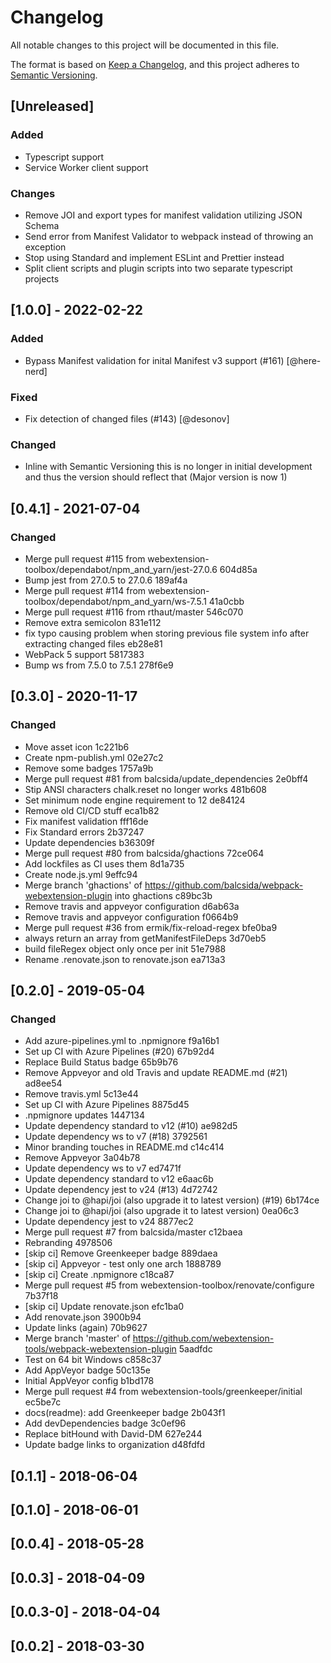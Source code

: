 # Changelog

All notable changes to this project will be documented in this file.

The format is based on [Keep a Changelog](https://keepachangelog.com/en/1.0.0/),
and this project adheres to [Semantic Versioning](https://semver.org/spec/v2.0.0.html).

## [Unreleased]

### Added

- Typescript support
- Service Worker client support

### Changes

- Remove JOI and export types for manifest validation utilizing JSON Schema
- Send error from Manifest Validator to webpack instead of throwing an exception
- Stop using Standard and implement ESLint and Prettier instead
- Split client scripts and plugin scripts into two separate typescript projects

## [1.0.0] - 2022-02-22

### Added

- Bypass Manifest validation for inital Manifest v3 support (#161) [@here-nerd]

### Fixed

- Fix detection of changed files (#143) [@desonov]

### Changed

- Inline with Semantic Versioning this is no longer in initial development and thus the version should reflect that (Major version is now 1)

## [0.4.1] - 2021-07-04

### Changed

- Merge pull request #115 from webextension-toolbox/dependabot/npm_and_yarn/jest-27.0.6 604d85a
- Bump jest from 27.0.5 to 27.0.6 189af4a
- Merge pull request #114 from webextension-toolbox/dependabot/npm_and_yarn/ws-7.5.1 41a0cbb
- Merge pull request #116 from rthaut/master 546c070
- Remove extra semicolon 831e112
- fix typo causing problem when storing previous file system info after extracting changed files eb28e81
- WebPack 5 support 5817383
- Bump ws from 7.5.0 to 7.5.1 278f6e9

## [0.3.0] - 2020-11-17

### Changed

- Move asset icon 1c221b6
- Create npm-publish.yml 02e27c2
- Remove some badges 1757a9b
- Merge pull request #81 from balcsida/update_dependencies 2e0bff4
- Stip ANSI characters chalk.reset no longer works 481b608
- Set minimum node engine requirement to 12 de84124
- Remove old CI/CD stuff eca1b82
- Fix manifest validation fff16de
- Fix Standard errors 2b37247
- Update dependencies b36309f
- Merge pull request #80 from balcsida/ghactions 72ce064
- Add lockfiles as CI uses them 8d1a735
- Create node.js.yml 9effc94
- Merge branch &#39;ghactions&#39; of https://github.com/balcsida/webpack-webextension-plugin into ghactions c89bc3b
- Remove travis and appveyor configuration d6ab63a
- Remove travis and appveyor configuration f0664b9
- Merge pull request #36 from ermik/fix-reload-regex bfe0ba9
- always return an array from getManifestFileDeps 3d70eb5
- build fileRegex object only once per init 51e7988
- Rename .renovate.json to renovate.json ea713a3

## [0.2.0] - 2019-05-04

### Changed

- Add azure-pipelines.yml to .npmignore f9a16b1
- Set up CI with Azure Pipelines (#20) 67b92d4
- Replace Build Status badge 65b9b76
- Remove Appveyor and old Travis and update README.md (#21) ad8ee54
- Remove travis.yml 5c13e44
- Set up CI with Azure Pipelines 8875d45
- .npmignore updates 1447134
- Update dependency standard to v12 (#10) ae982d5
- Update dependency ws to v7 (#18) 3792561
- Minor branding touches in README.md c14c414
- Remove Appveyor 3a04b78
- Update dependency ws to v7 ed7471f
- Update dependency standard to v12 e6aac6b
- Update dependency jest to v24 (#13) 4d72742
- Change joi to @hapi/joi (also upgrade it to latest version) (#19) 6b174ce
- Change joi to @hapi/joi (also upgrade it to latest version) 0ea06c3
- Update dependency jest to v24 8877ec2
- Merge pull request #7 from balcsida/master c12baea
- Rebranding 4978506
- [skip ci] Remove Greenkeeper badge 889daea
- [skip ci] Appveyor - test only one arch 1888789
- [skip ci] Create .npmignore c18ca87
- Merge pull request #5 from webextension-toolbox/renovate/configure 7b37f18
- [skip ci] Update renovate.json efc1ba0
- Add renovate.json 3900b94
- Update links (again) 70b9627
- Merge branch 'master' of https://github.com/webextension-tools/webpack-webextension-plugin 5aadfdc
- Test on 64 bit Windows c858c37
- Add AppVeyor badge 50c135e
- Initial AppVeyor config b1bd178
- Merge pull request #4 from webextension-tools/greenkeeper/initial ec5be7c
- docs(readme): add Greenkeeper badge 2b043f1
- Add devDependencies badge 3c0ef96
- Replace bitHound with David-DM 627e244
- Update badge links to organization d48fdfd

## [0.1.1] - 2018-06-04

## [0.1.0] - 2018-06-01

## [0.0.4] - 2018-05-28

## [0.0.3] - 2018-04-09

## [0.0.3-0] - 2018-04-04

## [0.0.2] - 2018-03-30
